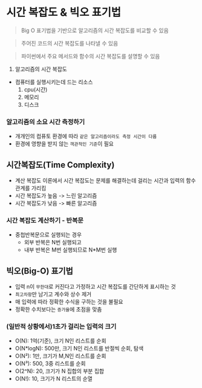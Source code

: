 # 시간 복잡도 & 빅오 표기법

> Big O 표기법을 기반으로 알고리즘의 시간 복잡도를 비교할 수 있음

> 주어진 코드의 시간 복잡도를 나타낼 수 있음

> 파이썬에서 주요 메서드와 함수의 시간 복잡도를 설명할 수 있음

1. 알고리즘의 시간 복잡도
- 컴퓨터를 실행시키는데 드는 리소스
    1. cpu(시간)
    2. 메모리
    3. 디스크

### 알고리즘의 소요 시간 측정하기
- 개개인의 컴퓨토 환경에 따라 `같은 알고리즘이라도 측정 시간이 다름`
- 환경에 영향을 받지 않는 `객관적인 기준`이 필요

## 시간복잡도(Time Complexity)
- 계산 복잡도 이론에서 시간 복잡도는 문제를 해결하는데 걸리는 시간과 입력의 함수 관계를 가리킴
- 시간 복잡도가 높음 -> 느린 알고리즘
- 시간 복잡도가 낮음 -> 빠른 알고리즘

### 시간 복잡도 계산하기 - 반복문
- 중첩반복문으로 실행되는 경우
    - 외부 반복은 N번 실행되고
    - 내부 반복은 M번 실행되므로 N*M번 실행

## 빅오(Big-O) 표기법
- 입력 n이 `무한대`로 커진다고 가정하고 시간 복잡도를 간단하게 표시하는 것
- `최고차항`만 남기고 계수와 상수 제거
- 매 입력에 따라 정확한 수식을 구하는 것을 불필요
- 정확한 수치보다는 `증가율`에 초점을 맞춤

### (일반적 상황에서)1초가 걸리는 입력의 크기
- O(N): 1억(기준), 크기 N인 리스트를 순회
- O(N*logN): 500만, 크기 N인 리스트를 반절씩 순회, 탐색
- O(N²): 1만, 크기가 M,N인 리스트를 순회
- O(N³): 500, 3중 리스트를 순회
- O(2^N): 20, 크기가 N 집합의 부분 집합
- O(N!): 10, 크기가 N 리스트의 순열


